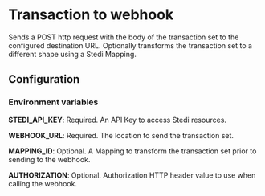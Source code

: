 # Transaction to webhook

Sends a POST http request with the body of the transaction set to the configured destination URL. Optionally transforms the transaction set to a different shape using a Stedi Mapping.

## Configuration

### Environment variables

**STEDI_API_KEY**: Required. An API Key to access Stedi resources.

**WEBHOOK_URL**: Required. The location to send the transaction set.

**MAPPING_ID**: Optional. A Mapping to transform the transaction set prior to sending to the webhook.

**AUTHORIZATION**: Optional. Authorization HTTP header value to use when calling the webhook.
